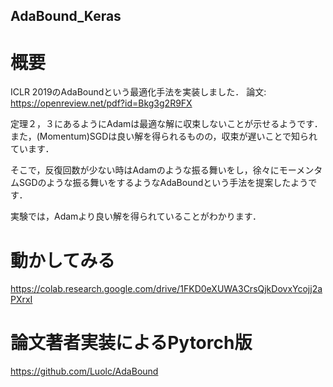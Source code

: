 AdaBound_Keras
-----------

# 概要

ICLR 2019のAdaBoundという最適化手法を実装しました．
論文: https://openreview.net/pdf?id=Bkg3g2R9FX

定理２，３にあるようにAdamは最適な解に収束しないことが示せるようです．
また，(Momentum)SGDは良い解を得られるものの，収束が遅いことで知られています．

そこで，反復回数が少ない時はAdamのような振る舞いをし，徐々にモーメンタムSGDのような振る舞いをするようなAdaBoundという手法を提案したようです．

実験では，Adamより良い解を得られていることがわかります．

# 動かしてみる
https://colab.research.google.com/drive/1FKD0eXUWA3CrsQjkDovxYcojj2aPXrxI

# 論文著者実装によるPytorch版
https://github.com/Luolc/AdaBound
